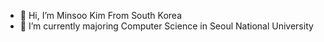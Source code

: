 - 👋 Hi, I’m Minsoo Kim From South Korea
- 🌱 I’m currently majoring Computer Science in Seoul National University

<!---
dennis0405/dennis0405 is a ✨ special ✨ repository because its `README.md` (this file) appears on your GitHub profile.
You can click the Preview link to take a look at your changes.
--->
